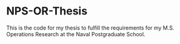 # NPS-OR-Thesis
This is the code for my thesis to fulfill the requirements for my  M.S. Operations Research at the Naval Postgraduate School. 
